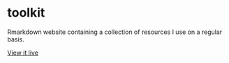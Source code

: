 # toolkit

Rmarkdown website containing a collection of resources I use on a regular basis.

[View it live](https://geocoug.github.io/toolkit)